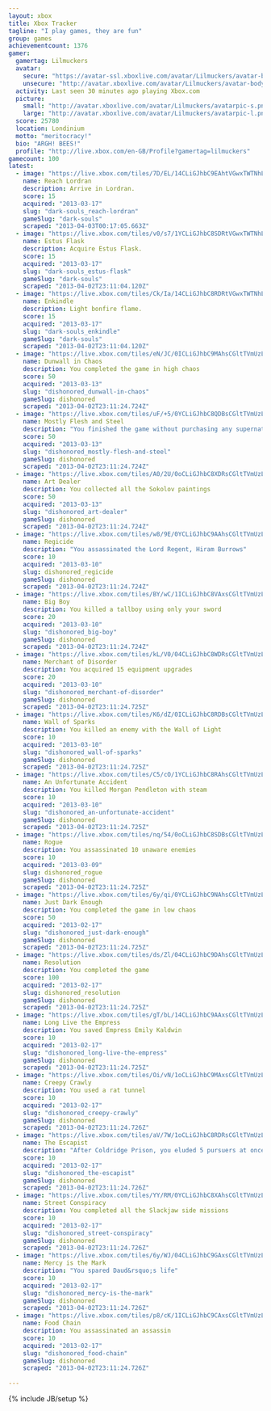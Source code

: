 ```yaml
---
layout: xbox
title: Xbox Tracker
tagline: "I play games, they are fun"
group: games
achievementcount: 1376
gamer: 
  gamertag: Lilmuckers
  avatar: 
    secure: "https://avatar-ssl.xboxlive.com/avatar/Lilmuckers/avatar-body.png"
    unsecure: "http://avatar.xboxlive.com/avatar/Lilmuckers/avatar-body.png"
  activity: Last seen 30 minutes ago playing Xbox.com
  picture: 
    small: "http://avatar.xboxlive.com/avatar/Lilmuckers/avatarpic-s.png"
    large: "http://avatar.xboxlive.com/avatar/Lilmuckers/avatarpic-l.png"
  score: 25780
  location: Londinium
  motto: "meritocracy!"
  bio: "ARGH! BEES!"
  profile: "http://live.xbox.com/en-GB/Profile?gamertag=lilmuckers"
gamecount: 100
latest: 
  - image: "https://live.xbox.com/tiles/7D/EL/14CLiGJhbC9EAhtVGwxTWTNhL2FjaC8wLzgwAAAAAOfn5-gkMfA=.jpg"
    name: Reach Lordran
    description: Arrive in Lordran.
    score: 15
    acquired: "2013-03-17"
    slug: "dark-souls_reach-lordran"
    gameSlug: "dark-souls"
    scraped: "2013-04-03T00:17:05.663Z"
  - image: "https://live.xbox.com/tiles/v0/s7/1YCLiGJhbC8SDRtVGwxTWTNhL2FjaC8wLzdmAAAAAOfn5-oUS6M=.jpg"
    name: Estus Flask
    description: Acquire Estus Flask.
    score: 15
    acquired: "2013-03-17"
    slug: "dark-souls_estus-flask"
    gameSlug: "dark-souls"
    scraped: "2013-04-02T23:11:04.120Z"
  - image: "https://live.xbox.com/tiles/Ck/Ia/14CLiGJhbC8RDRtVGwxTWTNhL2FjaC8wLzdlAAAAAOfn5-g1QhY=.jpg"
    name: Enkindle
    description: Light bonfire flame.
    score: 15
    acquired: "2013-03-17"
    slug: "dark-souls_enkindle"
    gameSlug: "dark-souls"
    scraped: "2013-04-02T23:11:04.120Z"
  - image: "https://live.xbox.com/tiles/eN/JC/0ICLiGJhbC9MAhsCGltTVmUzL2FjaC8wLzg4AAAAAOfn5-9t0mQ=.jpg"
    name: Dunwall in Chaos
    description: You completed the game in high chaos
    score: 50
    acquired: "2013-03-13"
    slug: "dishonored_dunwall-in-chaos"
    gameSlug: dishonored
    scraped: "2013-04-02T23:11:24.724Z"
  - image: "https://live.xbox.com/tiles/uF/+5/0YCLiGJhbC8QDBsCGltTVmUzL2FjaC8wLzZkAAAAAOfn5-6WX6Q=.jpg"
    name: Mostly Flesh and Steel
    description: "You finished the game without purchasing any supernatural powers or enhancements, besides Blink"
    score: 50
    acquired: "2013-03-13"
    slug: "dishonored_mostly-flesh-and-steel"
    gameSlug: dishonored
    scraped: "2013-04-02T23:11:24.724Z"
  - image: "https://live.xbox.com/tiles/A0/2U/0oCLiGJhbC8XDRsCGltTVmUzL2FjaC8wLzdjAAAAAOfn5-27TR8=.jpg"
    name: Art Dealer
    description: You collected all the Sokolov paintings
    score: 50
    acquired: "2013-03-13"
    slug: "dishonored_art-dealer"
    gameSlug: dishonored
    scraped: "2013-04-02T23:11:24.724Z"
  - image: "https://live.xbox.com/tiles/w8/9E/0YCLiGJhbC9AAhsCGltTVmUzL2FjaC8wLzg0AAAAAOfn5-5rz98=.jpg"
    name: Regicide
    description: "You assassinated the Lord Regent, Hiram Burrows"
    score: 10
    acquired: "2013-03-10"
    slug: dishonored_regicide
    gameSlug: dishonored
    scraped: "2013-04-02T23:11:24.724Z"
  - image: "https://live.xbox.com/tiles/BY/wC/1ICLiGJhbC8VAxsCGltTVmUzL2FjaC8wLzlhAAAAAOfn5-stjBk=.jpg"
    name: Big Boy
    description: You killed a tallboy using only your sword
    score: 20
    acquired: "2013-03-10"
    slug: "dishonored_big-boy"
    gameSlug: dishonored
    scraped: "2013-04-02T23:11:24.724Z"
  - image: "https://live.xbox.com/tiles/kL/V0/04CLiGJhbC8WDRsCGltTVmUzL2FjaC8wLzdiAAAAAOfn5-xbtYw=.jpg"
    name: Merchant of Disorder
    description: You acquired 15 equipment upgrades
    score: 20
    acquired: "2013-03-10"
    slug: "dishonored_merchant-of-disorder"
    gameSlug: dishonored
    scraped: "2013-04-02T23:11:24.725Z"
  - image: "https://live.xbox.com/tiles/K6/dZ/0ICLiGJhbC8RDBsCGltTVmUzL2FjaC8wLzZlAAAAAOfn5-92pzc=.jpg"
    name: Wall of Sparks
    description: You killed an enemy with the Wall of Light
    score: 10
    acquired: "2013-03-10"
    slug: "dishonored_wall-of-sparks"
    gameSlug: dishonored
    scraped: "2013-04-02T23:11:24.725Z"
  - image: "https://live.xbox.com/tiles/C5/cO/1YCLiGJhbC8RAhsCGltTVmUzL2FjaC8wLzhlAAAAAOfn5-ohlxc=.jpg"
    name: An Unfortunate Accident
    description: You killed Morgan Pendleton with steam
    score: 10
    acquired: "2013-03-10"
    slug: "dishonored_an-unfortunate-accident"
    gameSlug: dishonored
    scraped: "2013-04-02T23:11:24.725Z"
  - image: "https://live.xbox.com/tiles/nq/54/0oCLiGJhbC8SDBsCGltTVmUzL2FjaC8wLzZmAAAAAOfn5-1XroI=.jpg"
    name: Rogue
    description: You assassinated 10 unaware enemies
    score: 10
    acquired: "2013-03-09"
    slug: dishonored_rogue
    gameSlug: dishonored
    scraped: "2013-04-02T23:11:24.725Z"
  - image: "https://live.xbox.com/tiles/6y/qi/0YCLiGJhbC9NAhsCGltTVmUzL2FjaC8wLzg5AAAAAOfn5-6NKvc=.jpg"
    name: Just Dark Enough
    description: You completed the game in low chaos
    score: 50
    acquired: "2013-02-17"
    slug: "dishonored_just-dark-enough"
    gameSlug: dishonored
    scraped: "2013-04-02T23:11:24.725Z"
  - image: "https://live.xbox.com/tiles/ds/Zl/04CLiGJhbC9DAhsCGltTVmUzL2FjaC8wLzg3AAAAAOfn5-xKxmo=.jpg"
    name: Resolution
    description: You completed the game
    score: 100
    acquired: "2013-02-17"
    slug: dishonored_resolution
    gameSlug: dishonored
    scraped: "2013-04-02T23:11:24.725Z"
  - image: "https://live.xbox.com/tiles/gT/bL/14CLiGJhbC9AAxsCGltTVmUzL2FjaC8wLzk0AAAAAOfn5-jkNp0=.jpg"
    name: Long Live the Empress
    description: You saved Empress Emily Kaldwin
    score: 10
    acquired: "2013-02-17"
    slug: "dishonored_long-live-the-empress"
    gameSlug: dishonored
    scraped: "2013-04-02T23:11:24.725Z"
  - image: "https://live.xbox.com/tiles/Oi/vN/1oCLiGJhbC9MAxsCGltTVmUzL2FjaC8wLzk4AAAAAOfn5-niKyY=.jpg"
    name: Creepy Crawly
    description: You used a rat tunnel
    score: 10
    acquired: "2013-02-17"
    slug: "dishonored_creepy-crawly"
    gameSlug: dishonored
    scraped: "2013-04-02T23:11:24.726Z"
  - image: "https://live.xbox.com/tiles/aV/7W/1oCLiGJhbC8RDRsCGltTVmUzL2FjaC8wLzdlAAAAAOfn5-n5XnU=.jpg"
    name: The Escapist
    description: "After Coldridge Prison, you eluded 5 pursuers at once without killing them or leaving the map"
    score: 10
    acquired: "2013-02-17"
    slug: "dishonored_the-escapist"
    gameSlug: dishonored
    scraped: "2013-04-02T23:11:24.726Z"
  - image: "https://live.xbox.com/tiles/YY/RM/0YCLiGJhbC8XAhsCGltTVmUzL2FjaC8wLzhjAAAAAOfn5-5jhH0=.jpg"
    name: Street Conspiracy
    description: You completed all the Slackjaw side missions
    score: 10
    acquired: "2013-02-17"
    slug: "dishonored_street-conspiracy"
    gameSlug: dishonored
    scraped: "2013-04-02T23:11:24.726Z"
  - image: "https://live.xbox.com/tiles/6y/WJ/04CLiGJhbC9GAxsCGltTVmUzL2FjaC8wLzkyAAAAAOfn5-ymJfc=.jpg"
    name: Mercy is the Mark
    description: "You spared Daud&rsquo;s life"
    score: 10
    acquired: "2013-02-17"
    slug: "dishonored_mercy-is-the-mark"
    gameSlug: dishonored
    scraped: "2013-04-02T23:11:24.726Z"
  - image: "https://live.xbox.com/tiles/p8/cK/1ICLiGJhbC9CAxsCGltTVmUzL2FjaC8wLzk2AAAAAOfn5-slx7s=.jpg"
    name: Food Chain
    description: You assassinated an assassin
    score: 10
    acquired: "2013-02-17"
    slug: "dishonored_food-chain"
    gameSlug: dishonored
    scraped: "2013-04-02T23:11:24.726Z"
    
---
```

{% include JB/setup %}